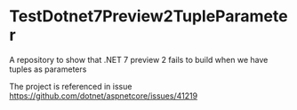﻿# TestDotnet7Preview2TupleParameter
A repository to show that .NET 7 preview 2 fails to build when we have tuples as parameters

The project is referenced in issue https://github.com/dotnet/aspnetcore/issues/41219
